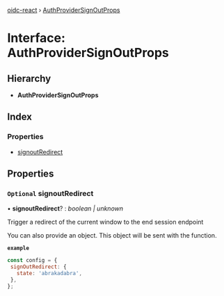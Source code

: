 [oidc-react](../README.md) › [AuthProviderSignOutProps](authprovidersignoutprops.md)

# Interface: AuthProviderSignOutProps

## Hierarchy

* **AuthProviderSignOutProps**

## Index

### Properties

* [signoutRedirect](authprovidersignoutprops.md#optional-signoutredirect)

## Properties

### `Optional` signoutRedirect

• **signoutRedirect**? : *boolean | unknown*

Trigger a redirect of the current window to the end session endpoint

You can also provide an object. This object will be sent with the
function.

**`example`** 
```javascript
const config = {
 signOutRedirect: {
   state: 'abrakadabra',
 },
};
```
